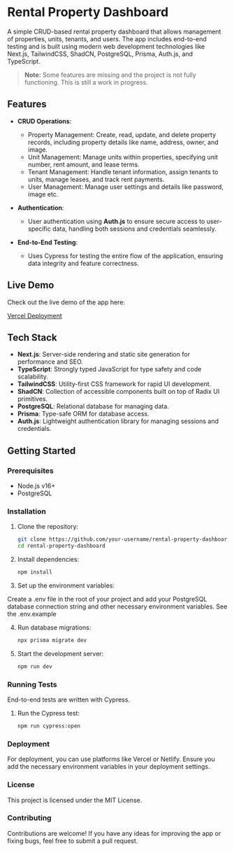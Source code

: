 # Rental Property Dashboard

A simple CRUD-based rental property dashboard that allows management of properties, units, tenants, and users. The app includes end-to-end testing and is built using modern web development technologies like Next.js, TailwindCSS, ShadCN, PostgreSQL, Prisma, Auth.js, and TypeScript.

> **Note:** Some features are missing and the project is not fully functioning. This is still a work in progress.

## Features

- **CRUD Operations**:

  - Property Management: Create, read, update, and delete property records, including property details like name, address, owner, and image.
  - Unit Management: Manage units within properties, specifying unit number, rent amount, and lease terms.
  - Tenant Management: Handle tenant information, assign tenants to units, manage leases, and track rent payments.
  - User Management: Manage user settings and details like password, image etc.

- **Authentication**:

  - User authentication using **Auth.js** to ensure secure access to user-specific data, handling both sessions and credentials seamlessly.

- **End-to-End Testing**:

  - Uses Cypress for testing the entire flow of the application, ensuring data integrity and feature correctness.

## Live Demo

Check out the live demo of the app here:

[Vercel Deployment](https://rental-property-app.vercel.app/)

## Tech Stack

- **Next.js**: Server-side rendering and static site generation for performance and SEO.
- **TypeScript**: Strongly typed JavaScript for type safety and code scalability.
- **TailwindCSS**: Utility-first CSS framework for rapid UI development.
- **ShadCN**: Collection of accessible components built on top of Radix UI primitives.
- **PostgreSQL**: Relational database for managing data.
- **Prisma**: Type-safe ORM for database access.
- **Auth.js**: Lightweight authentication library for managing sessions and credentials.

## Getting Started

### Prerequisites

- Node.js v16+
- PostgreSQL

### Installation

1. Clone the repository:

   ```bash
   git clone https://github.com/your-username/rental-property-dashboard.git
   cd rental-property-dashboard
   ```

2. Install dependencies:

   ```bash
   npm install
   ```

3. Set up the environment variables:

Create a .env file in the root of your project and add your PostgreSQL database connection string and other necessary environment variables. See the .env.example

4. Run database migrations:

   ```bash
   npx prisma migrate dev
   ```

5. Start the development server:
   ```bash
   npm run dev
   ```

### Running Tests

End-to-end tests are written with Cypress.

1. Run the Cypress test:
   ```bash
   npm run cypress:open
   ```

### Deployment

For deployment, you can use platforms like Vercel or Netlify. Ensure you add the necessary environment variables in your deployment settings.

### License

This project is licensed under the MIT License.

### Contributing

Contributions are welcome! If you have any ideas for improving the app or fixing bugs, feel free to submit a pull request.
